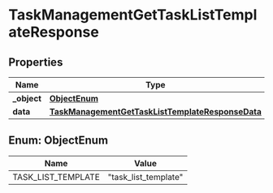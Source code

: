 

# TaskManagementGetTaskListTemplateResponse


## Properties

| Name | Type | Description | Notes |
|------------ | ------------- | ------------- | -------------|
|**_object** | [**ObjectEnum**](#ObjectEnum) |  |  |
|**data** | [**TaskManagementGetTaskListTemplateResponseData**](TaskManagementGetTaskListTemplateResponseData.md) |  |  |



## Enum: ObjectEnum

| Name | Value |
|---- | -----|
| TASK_LIST_TEMPLATE | &quot;task_list_template&quot; |



